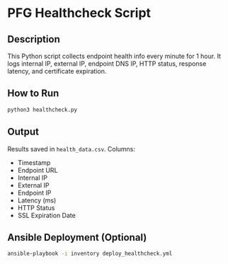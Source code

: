 # PFG Healthcheck Script

## Description
This Python script collects endpoint health info every minute for 1 hour. It logs internal IP, external IP, endpoint DNS IP, HTTP status, response latency, and certificate expiration.

## How to Run

```bash
python3 healthcheck.py
```

## Output
Results saved in `health_data.csv`. Columns:
- Timestamp
- Endpoint URL
- Internal IP
- External IP
- Endpoint IP
- Latency (ms)
- HTTP Status
- SSL Expiration Date

## Ansible Deployment (Optional)
```bash
ansible-playbook -i inventory deploy_healthcheck.yml
```

